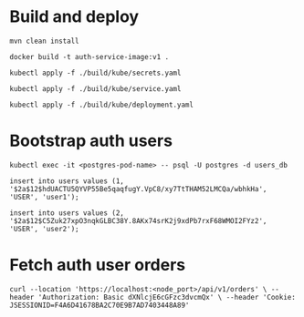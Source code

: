 # Build and deploy
`mvn clean install`

`docker build -t auth-service-image:v1 .`

`kubectl apply -f ./build/kube/secrets.yaml`

`kubectl apply -f ./build/kube/service.yaml`

`kubectl apply -f ./build/kube/deployment.yaml`

# Bootstrap auth users
`kubectl exec -it <postgres-pod-name> -- psql -U postgres -d users_db
`

`insert into users values (1, '$2a$12$hdUACTU5QYVP55Be5qaqfugY.VpC8/xy7TtTHAM52LMCQa/wbhkHa', 'USER', 'user1');`

`insert into users values (2, '$2a$12$C5Zuk27xpO3nqkGLBC38Y.8AKx74srK2j9xdPb7rxF68WMOI2FYz2', 'USER', 'user2');`

# Fetch auth user orders
`curl --location 'https://localhost:<node_port>/api/v1/orders' \
--header 'Authorization: Basic dXNlcjE6cGFzc3dvcmQx' \
--header 'Cookie: JSESSIONID=F4A6D41678BA2C70E9B7AD7403448A89'`